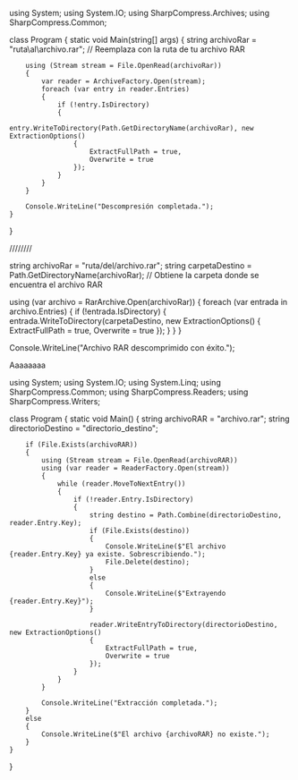 using System;
using System.IO;
using SharpCompress.Archives;
using SharpCompress.Common;

class Program
{
    static void Main(string[] args)
    {
        string archivoRar = "ruta\\al\\archivo.rar"; // Reemplaza con la ruta de tu archivo RAR

        using (Stream stream = File.OpenRead(archivoRar))
        {
            var reader = ArchiveFactory.Open(stream);
            foreach (var entry in reader.Entries)
            {
                if (!entry.IsDirectory)
                {
                    entry.WriteToDirectory(Path.GetDirectoryName(archivoRar), new ExtractionOptions()
                    {
                        ExtractFullPath = true,
                        Overwrite = true
                    });
                }
            }
        }

        Console.WriteLine("Descompresión completada.");
    }
}

////////

string archivoRar = "ruta/del/archivo.rar";
string carpetaDestino = Path.GetDirectoryName(archivoRar); // Obtiene la carpeta donde se encuentra el archivo RAR

using (var archivo = RarArchive.Open(archivoRar))
{
    foreach (var entrada in archivo.Entries)
    {
        if (!entrada.IsDirectory)
        {
            entrada.WriteToDirectory(carpetaDestino, new ExtractionOptions()
            {
                ExtractFullPath = true,
                Overwrite = true
            });
        }
    }
}

Console.WriteLine("Archivo RAR descomprimido con éxito.");

Aaaaaaaa

using System;
using System.IO;
using System.Linq;
using SharpCompress.Common;
using SharpCompress.Readers;
using SharpCompress.Writers;

class Program
{
    static void Main()
    {
        string archivoRAR = "archivo.rar";
        string directorioDestino = "directorio_destino";

        if (File.Exists(archivoRAR))
        {
            using (Stream stream = File.OpenRead(archivoRAR))
            using (var reader = ReaderFactory.Open(stream))
            {
                while (reader.MoveToNextEntry())
                {
                    if (!reader.Entry.IsDirectory)
                    {
                        string destino = Path.Combine(directorioDestino, reader.Entry.Key);
                        if (File.Exists(destino))
                        {
                            Console.WriteLine($"El archivo {reader.Entry.Key} ya existe. Sobrescribiendo.");
                            File.Delete(destino);
                        }
                        else
                        {
                            Console.WriteLine($"Extrayendo {reader.Entry.Key}");
                        }

                        reader.WriteEntryToDirectory(directorioDestino, new ExtractionOptions()
                        {
                            ExtractFullPath = true,
                            Overwrite = true
                        });
                    }
                }
            }

            Console.WriteLine("Extracción completada.");
        }
        else
        {
            Console.WriteLine($"El archivo {archivoRAR} no existe.");
        }
    }
}